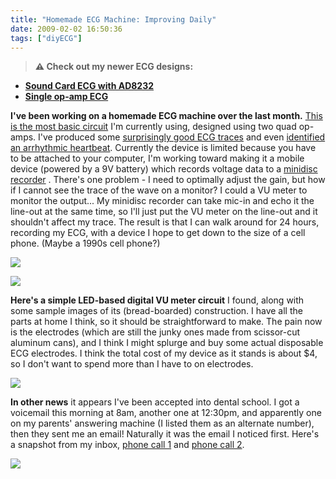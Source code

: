 ```yaml
---
title: "Homemade ECG Machine: Improving Daily"
date: 2009-02-02 16:50:36
tags: ["diyECG"]
---
```





> **⚠️ Check out my newer ECG designs:** 
* [**Sound Card ECG with AD8232**](https://swharden.com/blog/2019-03-15-sound-card-ecg-with-ad8232/)
* [**Single op-amp ECG**](https://swharden.com/blog/2016-08-08-diy-ecg-with-1-op-amp/)


__I've been working on a homemade ECG machine over the last month.__ [This is the most basic circuit](http://www.swharden.com/blog/images/diy_ecg_circuit.png) I'm currently using, designed using two quad op-amps. I've produced some [surprisingly good ECG traces](http://www.swharden.com/blog/images/nicetwopng.png) and even [identified an arrhythmic heartbeat](http://www.swharden.com/blog/images/murm2.png). Currently the device is limited because you have to be attached to your computer, I'm working toward making it a mobile device (powered by a 9V battery) which records voltage data to a [minidisc recorder](http://www.minidisc.org/images/sony_mznh900_silver_mymd.jpg) . There's one problem - I need to optimally adjust the gain, but how if I cannot see the trace of the wave on a monitor? I could a VU meter to monitor the output... My minidisc recorder can take mic-in and echo it the line-out at the same time, so I'll just put the VU meter on the line-out and it shouldn't affect my trace. The result is that I can walk around for 24 hours, recording my ECG, with a device I hope to get down to the size of a cell phone. (Maybe a 1990s cell phone?)

<div class="text-center img-border">

![](https://swharden.com/static/2009/02/02/vu_meter.jpg)

![](https://swharden.com/static/2009/02/02/vu_meter2.jpg)

</div>

__Here's a simple LED-based digital VU meter circuit__ I found, along with some sample images of its (bread-boarded) construction. I have all the parts at home I think, so it should be straightforward to make. The pain now is the electrodes (which are still the junky ones made from scissor-cut aluminum cans), and I think I might splurge and buy some actual disposable ECG electrodes. I think the total cost of my device as it stands is about $4, so I don't want to spend more than I have to on electrodes.

<div class="text-center">

![](https://swharden.com/static/2009/02/02/vu_circuit.png)

</div>

__In other news__ it appears I've been accepted into dental school. I got a voicemail this morning at 8am, another one at 12:30pm, and apparently one on my parents' answering machine (I listed them as an alternate number), then they sent me an email! Naturally it was the email I noticed first. Here's a snapshot from my inbox, [phone call 1](https://swharden.com/static/2009/02/02/1.mp3) and [phone call 2](https://swharden.com/static/2009/02/02/2.mp3).

<div class="text-center img-border">

![](https://swharden.com/static/2009/02/02/accepted.png)

</div>